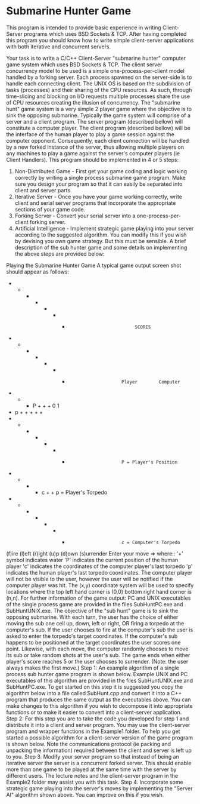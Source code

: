 Submarine Hunter Game
================

This program is intended to provide basic experience in writing Client-Server programs which uses BSD Sockets & TCP. After having completed this program you should know how to write simple client-server applications with both iterative and concurrent servers.

Your task is to write a C/C++ Client-Server "submarine hunter" computer game system which uses BSD Sockets & TCP. The client server concurrency model to be used is a simple one-process-per-client model handled by a forking server. Each process spawned on the server-side is to handle each connecting client. The UNIX OS is based on the subdivision of tasks (processes) and their sharing of the CPU resources. As such, through time-slicing and blocking on I/O requests multiple processes share the use of CPU resources creating the illusion of concurrency. The "submarine hunt" game system is a very simple 2 player game where the objective is to sink the opposing submarine. Typically the game system will comprise of a server and a client program. The server program (described bellow) will constitute a computer player. The client program (described bellow) will be the interface of the human player to play a game session against the computer opponent. Consequently, each client connection will be handled by a new forked instance of the server, thus allowing multiple players on any machines to play a game against the server's computer players (ie Client Handlers). 
This program should be implemented in 4 or 5 steps:
1. Non-Distributed Game - First get your game coding and logic working correctly by writing a single process submarine game program. Make sure you design your program so that it can easily be separated into client and server parts.
2. Iterative Server - Once you have your game working correctly, write client and serial server programs that incorporate the appropriate sections of your game code.
3. Forking Server - Convert your serial server into a one-process-per-client forking server.
4. Artificial Intelligence  - Implement strategic game playing into your server according to the suggested algorithm. You can modify this if you wish by devising you own game strategy. But this must be sensible.
A brief description of the sub hunter game and some details on implementing the above steps are provided below:

Playing the Submarine Hunter Game
A typical game output screen shot should appear as follows:
+ + + + + + +                              SCORES
+ + + + + + +                         Player        Computer
+ + + P + + +                            0                   1
+ p + + + + +
+ + + + + + +                         P = Player's Position
+ + + + c + +                          p = Player's Torpedo
+ + + + + + +                         c = Computer's Torpedo
(f)ire (l)eft (r)ight (u)p (d)own (s)urrender
Enter your move =>
where::
  '+' symbol indicates water
  'P' indicates the current position of the human player
  'c' indicates the coordinates of the computer player's last torpedo
  'p' indicates the human player's last torpedo coordinates.
The computer player will not be visible to the user, however the user will be notified if the computer player was hit. The (x,y) coordinate system will be used to specify locations where the top left hand corner is (0,0) bottom right hand corner is (n,n). For further information of the game output: PC and UNIX executables of the single process game are provided in the files SubHuntPC.exe and SubHuntUNIX.exe. The objective of the "sub hunt" game is to sink the opposing submarine. With each turn, the user has the choice of either moving the sub one cell up, down, left or right, OR firing a torpedo at the computer's sub. If the user chooses to fire at the computer's sub the user is asked to enter the torpedo's target coordinates. If the computer's sub happens to be positioned at the target coordinates the user scores one point. Likewise, with each move, the computer randomly chooses to move its sub or take random shots at the user's sub. The game ends when either player's score reaches 5 or the user chooses to surrender. (Note: the user always makes the first move.)
Step 1: An example algorithm of a single process sub hunter game program is shown below. Example UNIX and PC executables of this algorithm are provided in the files SubHuntUNIX.exe and SubHuntPC.exe. To get started on this step it is suggested you copy the algorithm below into a file called SubHunt.cpp and convert it into a C++ program that produces the same output as the executables above. You can make changes to this algorithm if you wish to decompose it into appropriate functions or to make it easier to convert into a client-server application.
Step 2: For this step you are to take the code you developed for step 1 and distribute it into a client and server program. You may use the client-server program and wrapper functions in the Example1 folder. To help you get started a possible algorithm for a client-server version of the game program is shown below. Note the communications protocol (ie packing and unpacking the information) required between the client and server is left up to you.
Step 3. Modify your server program so that instead of being an iterative server the server is a concurrent forked server. This should enable more than one game to be played at the same time with the server by different users. The lecture notes and the client-server program in the Example2 folder may assist you with this task.
Step 4. Incorporate some strategic game playing into the server's moves by implementing the "Server AI" algorithm shown above. You can improve on this if you wish.